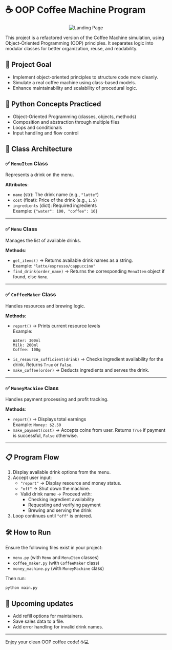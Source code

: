 # ☕ OOP Coffee Machine Program
<p align="center">
  <img src="https://redeem-innovations.com/wp-content/uploads/2025/05/oop-coffee-machine.jpg" alt="Landing Page" />
</p>

This project is a refactored version of the Coffee Machine simulation, using Object-Oriented Programming (OOP) principles. It separates logic into modular classes for better organization, reuse, and readability.

## 🎯 Project Goal

- Implement object-oriented principles to structure code more cleanly.
- Simulate a real coffee machine using class-based models.
- Enhance maintainability and scalability of procedural logic.

## 🧠 Python Concepts Practiced

- Object-Oriented Programming (classes, objects, methods)
- Composition and abstraction through multiple files
- Loops and conditionals
- Input handling and flow control

## 🧩 Class Architecture

### ✅ `MenuItem` Class  
Represents a drink on the menu.  

**Attributes**:
- `name` (str): The drink name (e.g., `"latte"`)
- `cost` (float): Price of the drink (e.g., `1.5`)
- `ingredients` (dict): Required ingredients  
  Example: `{"water": 100, "coffee": 16}`

---

### ✅ `Menu` Class  
Manages the list of available drinks.  

**Methods**:
- `get_items()` → Returns available drink names as a string.  
  Example: `"latte/espresso/cappuccino"`
- `find_drink(order_name)` → Returns the corresponding `MenuItem` object if found, else `None`.

---

### ✅ `CoffeeMaker` Class  
Handles resources and brewing logic.  

**Methods**:
- `report()` → Prints current resource levels  
  Example:
  ```
  Water: 300ml  
  Milk: 200ml  
  Coffee: 100g
  ```
- `is_resource_sufficient(drink)` → Checks ingredient availability for the drink. Returns `True` or `False`.
- `make_coffee(order)` → Deducts ingredients and serves the drink.

---

### ✅ `MoneyMachine` Class  
Handles payment processing and profit tracking.  

**Methods**:
- `report()` → Displays total earnings  
  Example: `Money: $2.50`
- `make_payment(cost)` → Accepts coins from user. Returns `True` if payment is successful, `False` otherwise.

---

## 📋 Program Flow

1. Display available drink options from the menu.
2. Accept user input:
   - `"report"` → Display resource and money status.
   - `"off"` → Shut down the machine.
   - Valid drink name → Proceed with:
     - Checking ingredient availability
     - Requesting and verifying payment
     - Brewing and serving the drink
3. Loop continues until `"off"` is entered.

## 🛠 How to Run

Ensure the following files exist in your project:
- `menu.py` (with `Menu` and `MenuItem` classes)
- `coffee_maker.py` (with `CoffeeMaker` class)
- `money_machine.py` (with `MoneyMachine` class)

Then run:

```bash
python main.py
```

## 🚀 Upcoming updates

- Add refill options for maintainers.
- Save sales data to a file.
- Add error handling for invalid drink names.

---

Enjoy your clean OOP coffee code! ☕💻
